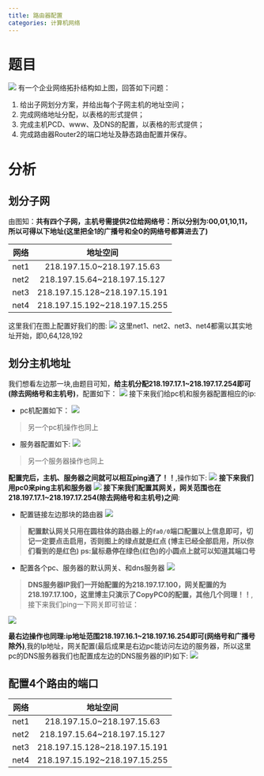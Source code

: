 ```yaml
---
title: 路由器配置
categories: 计算机网络
---
```

# 题目
![](路由器配置/1.png)
有一个企业网络拓扑结构如上图，回答如下问题：
1. 给出子网划分方案，并给出每个子网主机的地址空间；
2. 完成网络地址分配，以表格的形式提供；
3. 完成主机PCD、www、及DNS的配置，以表格的形式提供；
4. 完成路由器Router2的端口地址及静态路由配置并保存。

# 分析
## 划分子网
由图知：**共有四个子网，主机号需提供2位给网络号：所以分别为:00,01,10,11，所以可得以下地址(这里把全1的广播号和全0的网络号都算进去了)**

| 网络       | 地址空间 |
| ------------- |:-------------:|
| net1      | 218.197.15.0~218.197.15.63 |
| net2      | 218.197.15.64~218.197.15.127|
| net3      | 218.197.15.128~218.197.15.191 |
|net4       | 218.197.15.192~218.197.15.255  | 
这里我们在图上配置好我们的图:
![](路由器配置/2.png)
这里net1、net2、net3、net4都需以其实地址开始，即0,64,128,192

## 划分主机地址
我们想看左边那一块,由题目可知，**给主机分配218.197.17.1~218.197.17.254即可(除去网络号和主机号)**，配置如下：
![](路由器配置/3.png)
接下来我们给pc机和服务器配置相应的ip:
- pc机配置如下：
![](路由器配置/4.png)
> 另一个pc机操作也同上

- 服务器配置如下:
![](路由器配置/5.png)
> 另一个服务器操作也同上

**配置完后，主机、服务器之间就可以相互ping通了！！**,操作如下:
![](路由器配置/6.png)
**接下来我们用pc0来ping主机和服务器**
![](路由器配置/7.png)
**接下来我们配置其网关，网关范围也在218.197.17.1~218.197.17.254(除去网络号和主机号)之间**:
- 配置链接左边那块的路由器
![](路由器配置/11.png)
>  **配置默认网关只用在圆柱体的路由器上的`fa0/0`端口配置以上信息即可，切记一定要点击启用，否则图上的绿点就是红点 (博主已经全部启用，所以你们看到的是红色) ps:鼠标悬停在绿色(红色)的小圆点上就可以知道其端口号**

- 配置各个pc、服务器的默认网关、和dns服务器
![](路由器配置/12.png)
>**DNS服务器IP我们一开始配置的为218.197.17.100，网关配置的为218.197.17.100，这里博主只演示了CopyPC0的配置，其他几个同理！！**,接下来我们ping一下网关即可验证：

![](路由器配置/13.png)

**最右边操作也同理:ip地址范围218.197.16.1~218.197.16.254即可(网络号和广播号除外)**,我的Ip地址，网关配置(最后成果是右边pc能访问左边的服务器，所以这里pc的DNS服务器我们也配置成左边的DNS服务器的IP)如下:
![](路由器配置/14.png)
## 配置4个路由的端口

| 网络       | 地址空间 |
| ------------- |:-------------:|
| net1      | 218.197.15.0~218.197.15.63 |
| net2      | 218.197.15.64~218.197.15.127|
| net3      | 218.197.15.128~218.197.15.191 |
|net4       | 218.197.15.192~218.197.15.255  | 



